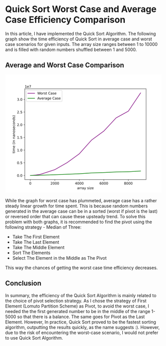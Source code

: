 # Quick Sort Worst Case and Average Case Efficiency Comparison

In this article, I have implemented the Quick Sort Algorithm. The following graph show the time efficiency of Quick Sort in average case and worst case scenarios for given inputs. The array size ranges between 1 to 10000 and is filled with random numbers shuffled between 1 and 5000.

## Average and Worst Case Comparison

![Average and Worst Case Comparison](graphs/QuickSortWorstAverageCase.svg)

While the graph for worst case has plummeted, average case has a rather steady linear growth for time spent. This is because random numbers generated in the average case can be in a sorted (worst if pivot is the last) or reversed order that can cause these upsteady trend. To solve this problem with both graphs, it is recommended to find the pivot using the following strategy - Median of Three:

- Take The First Element
- Take The Last Element
- Take The Middle Element
- Sort The Elements
- Select The Element in the Middle as The Pivot

This way the chances of getting the worst case time efficiency decreases.

## Conclusion

In summary, the efficiency of the Quick Sort Algorithm is mainly related to the choice of pivot selection strategy. As I chose the strategy of First Element (Lomuto Partition Scheme) as Pivot, to avoid the worst case, I needed the the first generated number to be in the middle of the range 1-5000 so that there is a balance. The same goes for Pivot as the Last Element. However, In practice, Quick Sort proved to be the fastest sorting algorithm, outputting the results quickly, as the name suggests :). However, due to the risk of encountering the worst-case scenario, I would not prefer to use Quick Sort Algorithm.